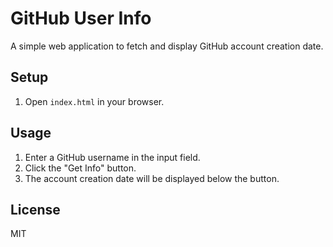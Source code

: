 # GitHub User Info

A simple web application to fetch and display GitHub account creation date.

## Setup

1.  Open `index.html` in your browser.

## Usage

1.  Enter a GitHub username in the input field.
2.  Click the "Get Info" button.
3.  The account creation date will be displayed below the button.

## License

MIT